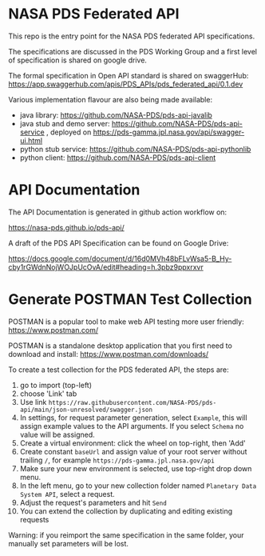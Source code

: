 # NASA PDS Federated API
This repo is the entry point for the NASA PDS federated API specifications.

The specifications are discussed in the PDS Working Group and a first level of specification is shared on google drive.

The formal specification in Open API standard is shared on swaggerHub: https://app.swaggerhub.com/apis/PDS_APIs/pds_federated_api/0.1.dev

Various implementation flavour are also being made available:
- java library: https://github.com/NASA-PDS/pds-api-javalib
- java stub and demo server: https://github.com/NASA-PDS/pds-api-service , deployed on https://pds-gamma.jpl.nasa.gov/api/swagger-ui.html
- python stub service: https://github.com/NASA-PDS/pds-api-pythonlib
- python client: https://github.com/NASA-PDS/pds-api-client

# API Documentation 

The API Documentation is generated in github action workflow on:

https://nasa-pds.github.io/pds-api/

A draft of the PDS API Specification can be found on Google Drive:

https://docs.google.com/document/d/16d0MVh48bFLvWsa5-B_Hy-cby1rGWdnNojWOJpUcOvA/edit#heading=h.3pbz9ppxrxvr 


# Generate POSTMAN Test Collection

POSTMAN is a popular tool to make web API testing more user friendly: https://www.postman.com/

POSTMAN is a standalone desktop application that you first need to download and install: https://www.postman.com/downloads/

To create a test collection for the PDS federated API, the steps are:

  1. go to import (top-left)
  2. choose 'Link' tab
  3. Use link `https://raw.githubusercontent.com/NASA-PDS/pds-api/main/json-unresolved/swagger.json`
  4. In settings, for request parameter generation, select `Example`, this will assign example values to the API arguments. If you select `Schema` no value will be assigned.
  5. Create a virtual environment: click the wheel on top-right, then 'Add'
  6. Create constant `baseUrl` and assign value of your root server without trailing `/`, for example `https://pds-gamma.jpl.nasa.gov/api`
  7. Make sure your new environment is selected, use top-right drop down menu.
  8. In the left menu, go to your new collection folder named `Planetary Data System API`, select a request.
  9. Adjust the request's parameters and hit `Send`
  10. You can extend the collection by duplicating and editing existing requests
 

Warning: if you reimport the same specification in the same folder, your manually set parameters will be lost.









